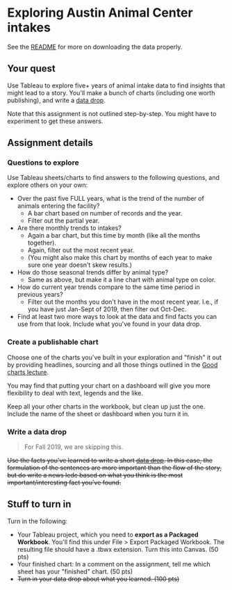 # Exploring Austin Animal Center intakes

See the [README](README.md) for more on downloading the data properly.

## Your quest

Use Tableau to explore five+ years of animal intake data to find insights that might lead to a story. You'll make a bunch of charts (including one worth publishing), and write a [data drop](https://docs.google.com/document/d/1gd5RR5YK43N3uE0o1vBoJfnkSo5S0JJFUCJmFsa75FM/edit#heading=h.k2b1zvdn1534).

Note that this assignment is not outlined step-by-step. You might have to experiment to get these answers.

## Assignment details

### Questions to explore

Use Tableau sheets/charts to find answers to the following questions, and explore others on your own:

- Over the past five FULL years, what is the trend of the number of animals entering the facility?
  - A bar chart based on number of records and the year.
  - Filter out the partial year.
- Are there monthly trends to intakes?
  - Again a bar chart, but this time by month (like all the months together).
  - Again, filter out the most recent year.
  - (You might also make this chart by months of each year to make sure one year doesn't skew results.)
- How do those seasonal trends differ by animal type?
  - Same as above, but make it a line chart with animal type on color.
- How do current year trends compare to the same time period in previous years?
  - Filter out the months you don't have in the most recent year. I.e., if you have just Jan-Sept of 2019, then filter out Oct-Dec.
- Find at least two more ways to look at the data and find facts you can use from that look. Include what you've found in your data drop.

### Create a publishable chart

Choose one of the charts you've built in your exploration and "finish" it out by providing headlines, sourcing and all those things outlined in the [Good charts lecture](https://drive.google.com/open?id=1EMEIdUqeK94swrm0VvwPPBqzk5zSZqJmKnkckS2KFiw).

You may find that putting your chart on a dashboard will give you more flexibility to deal with text, legends and the like.

Keep all your other charts in the workbook, but clean up just the one. Include the name of the sheet or dashboard when you turn it in.

### Write a data drop

> For Fall 2019, we are skipping this.

~~Use the facts you've learned to write a short [data drop](https://docs.google.com/document/d/1gd5RR5YK43N3uE0o1vBoJfnkSo5S0JJFUCJmFsa75FM/edit#heading=h.k2b1zvdn1534). In this case, the formulation of the sentences are more important than the flow of the story, but do write a news lede based on what you think is the most important/interesting fact you've found.~~

## Stuff to turn in

Turn in the following:

- Your Tableau project, which you need to **export as a Packaged Workbook**. You'll find this under File > Export Packaged Workbook. The resulting file should have a .tbwx extension. Turn this into Canvas. (50 pts)
- Your finished chart: In a comment on the assignment, tell me which sheet has your "finished" chart. (50 pts)
- ~~Turn in your data drop about what you learned. (100 pts)~~
